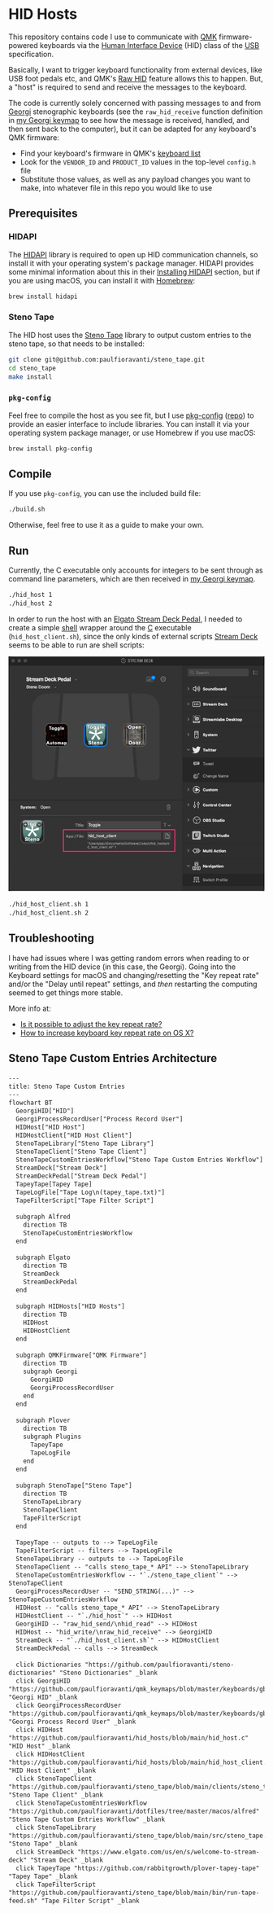 # HID Hosts

This repository contains code I use to communicate with [QMK][] firmware-powered
keyboards via the [Human Interface Device][] (HID) class of the [USB][]
specification.

Basically, I want to trigger keyboard functionality from external devices, like
USB foot pedals etc, and QMK's [Raw HID][] feature allows this to happen. But, a
"host" is required to send and receive the messages to the keyboard.

The code is currently solely concerned with passing messages to and from
[Georgi][] stenographic keyboards (see the `raw_hid_receive` function definition
in [my Georgi keymap][] to see how the message is received, handled, and then
sent back to the computer), but it can be adapted for any keyboard's QMK
firmware:

- Find your keyboard's firmware in QMK's [keyboard list][]
- Look for the `VENDOR_ID` and `PRODUCT_ID` values in the top-level `config.h`
  file
- Substitute those values, as well as any payload changes you want to make, into
  whatever file in this repo you would like to use

## Prerequisites

### HIDAPI

The [HIDAPI][] library is required to open up HID communication channels, so
install it with your operating system's package manager. HIDAPI provides some
minimal information about this in their [Installing HIDAPI][] section, but if
you are using macOS, you can install it with [Homebrew][]:

```sh
brew install hidapi
```

### Steno Tape

The HID host uses the [Steno Tape][] library to output custom entries to the
steno tape, so that needs to be installed:

```sh
git clone git@github.com:paulfioravanti/steno_tape.git
cd steno_tape
make install
```

### `pkg-config`

Feel free to compile the host as you see fit, but I use [pkg-config][]
([repo][pkg-config repo]) to provide an easier interface to include libraries.
You can install it via your operating system package manager, or use Homebrew if
you use macOS:

```sh
brew install pkg-config
```

## Compile

If you use `pkg-config`, you can use the included build file:

```sh
./build.sh
```

Otherwise, feel free to use it as a guide to make your own.

## Run

Currently, the C executable only accounts for integers to be sent through as
command line parameters, which are then received in [my Georgi keymap][].

```sh
./hid_host 1
./hid_host 2
```

In order to run the host with an [Elgato Stream Deck Pedal][], I needed to
create a simple [shell][] wrapper around the [C][] executable
(`hid_host_client.sh`), since the only kinds of external scripts [Stream Deck][]
seems to be able to run are shell scripts:

![Stream Deck Doom Typist config][Stream Deck Doom Typist config image url]

```sh
./hid_host_client.sh 1
./hid_host_client.sh 2
```

## Troubleshooting

I have had issues where I was getting random errors when reading to or writing
from the HID device (in this case, the Georgi). Going into the Keyboard
settings for macOS and changing/resetting the "Key repeat rate" and/or the
"Delay until repeat" settings, and _then_ restarting the computing seemed to get
things more stable.

More info at:

- [Is it possible to adjust the key repeat rate?][]
- [How to increase keyboard key repeat rate on OS X?][]

## Steno Tape Custom Entries Architecture

```mermaid
---
title: Steno Tape Custom Entries
---
flowchart BT
  GeorgiHID["HID"]
  GeorgiProcessRecordUser["Process Record User"]
  HIDHost["HID Host"]
  HIDHostClient["HID Host Client"]
  StenoTapeLibrary["Steno Tape Library"]
  StenoTapeClient["Steno Tape Client"]
  StenoTapeCustomEntriesWorkflow["Steno Tape Custom Entries Workflow"]
  StreamDeck["Stream Deck"]
  StreamDeckPedal["Stream Deck Pedal"]
  TapeyTape[Tapey Tape]
  TapeLogFile["Tape Log\n(tapey_tape.txt)"]
  TapeFilterScript["Tape Filter Script"]

  subgraph Alfred
    direction TB
    StenoTapeCustomEntriesWorkflow
  end

  subgraph Elgato
    direction TB
    StreamDeck
    StreamDeckPedal
  end

  subgraph HIDHosts["HID Hosts"]
    direction TB
    HIDHost
    HIDHostClient
  end

  subgraph QMKFirmware["QMK Firmware"]
    direction TB
    subgraph Georgi
      GeorgiHID
      GeorgiProcessRecordUser
    end
  end

  subgraph Plover
    direction TB
    subgraph Plugins
      TapeyTape
      TapeLogFile
    end
  end

  subgraph StenoTape["Steno Tape"]
    direction TB
    StenoTapeLibrary
    StenoTapeClient
    TapeFilterScript
  end

  TapeyTape -- outputs to --> TapeLogFile
  TapeFilterScript -- filters --> TapeLogFile
  StenoTapeLibrary -- outputs to --> TapeLogFile
  StenoTapeClient -- "calls steno_tape_* API" --> StenoTapeLibrary
  StenoTapeCustomEntriesWorkflow -- "`./steno_tape_client`" --> StenoTapeClient
  GeorgiProcessRecordUser -- "SEND_STRING(...)" --> StenoTapeCustomEntriesWorkflow
  HIDHost -- "calls steno_tape_* API" --> StenoTapeLibrary
  HIDHostClient -- "`./hid_host`" --> HIDHost
  GeorgiHID -- "raw_hid_send/\nhid_read" --> HIDHost
  HIDHost -- "hid_write/\nraw_hid_receive" --> GeorgiHID
  StreamDeck -- "`./hid_host_client.sh`" --> HIDHostClient
  StreamDeckPedal -- calls --> StreamDeck

  click Dictionaries "https://github.com/paulfioravanti/steno-dictionaries" "Steno Dictionaries" _blank
  click GeorgiHID "https://github.com/paulfioravanti/qmk_keymaps/blob/master/keyboards/gboards/georgi/keymaps/paulfioravanti/user/hid.c" "Georgi HID" _blank
  click GeorgiProcessRecordUser "https://github.com/paulfioravanti/qmk_keymaps/blob/master/keyboards/gboards/georgi/keymaps/paulfioravanti/user/process_record_user.c" "Georgi Process Record User" _blank
  click HIDHost "https://github.com/paulfioravanti/hid_hosts/blob/main/hid_host.c" "HID Host" _blank
  click HIDHostClient "https://github.com/paulfioravanti/hid_hosts/blob/main/hid_host_client.sh" "HID Host Client" _blank
  click StenoTapeClient "https://github.com/paulfioravanti/steno_tape/blob/main/clients/steno_tape_client.c" "Steno Tape Client" _blank
  click StenoTapeCustomEntriesWorkflow "https://github.com/paulfioravanti/dotfiles/tree/master/macos/alfred" "Steno Tape Custom Entries Workflow" _blank
  click StenoTapeLibrary "https://github.com/paulfioravanti/steno_tape/blob/main/src/steno_tape.c" "Steno Tape" _blank
  click StreamDeck "https://www.elgato.com/us/en/s/welcome-to-stream-deck" "Stream Deck" _blank
  click TapeyTape "https://github.com/rabbitgrowth/plover-tapey-tape" "Tapey Tape" _blank
  click TapeFilterScript "https://github.com/paulfioravanti/steno_tape/blob/main/bin/run-tape-feed.sh" "Tape Filter Script" _blank
```

[C]: https://en.wikipedia.org/wiki/C_(programming_language)
[Elgato Stream Deck Pedal]: https://www.elgato.com/us/en/p/stream-deck-pedal
[Georgi]: https://www.gboards.ca/product/georgi
[HIDAPI]: https://github.com/libusb/hidapi
[Homebrew]: https://brew.sh/
[How to increase keyboard key repeat rate on OS X?]: https://apple.stackexchange.com/questions/10467/how-to-increase-keyboard-key-repeat-rate-on-os-x
[Human Interface Device]: https://en.wikipedia.org/wiki/USB_human_interface_device_class
[Installing HIDAPI]: https://github.com/libusb/hidapi#installing-hidapi
[Is it possible to adjust the key repeat rate?]: https://karabiner-elements.pqrs.org/docs/help/how-to/key-repeat/
[keyboard list]: https://github.com/qmk/qmk_firmware/tree/master/keyboards
[my Georgi keymap]: https://github.com/paulfioravanti/qmk_keymaps/blob/master/keyboards/gboards/georgi/keymaps/paulfioravanti/user/hid.c
[pkg-config]: https://en.wikipedia.org/wiki/Pkg-config
[pkg-config repo]: https://gitlab.freedesktop.org/pkg-config/pkg-config
[QMK]: https://qmk.fm/
[Raw HID]: https://docs.qmk.fm/#/feature_rawhid
[shell]: https://en.wikipedia.org/wiki/Shell_script
[Steno Tape]: https://github.com/paulfioravanti/steno_tape
[Stream Deck]: https://www.elgato.com/us/en/s/welcome-to-stream-deck
[Stream Deck Doom Typist config image url]: ./assets/stream-deck-doom-typist.jpg
[USB]: https://en.wikipedia.org/wiki/USB
